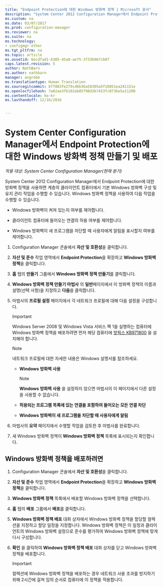 ```yaml
---
title: "Endpoint Protection에 대한 Windows 방화벽 정책 | Microsoft 문서"
description: "System Center 2012 Configuration Manager에서 Endpoint Protection에 대한 Windows 방화벽 정책을 만들어 배포하는 방법을 알아봅니다."
ms.custom: na
ms.date: 03/07/2017
ms.prod: configuration-manager
ms.reviewer: na
ms.suite: na
ms.technology:
- configmgr-other
ms.tgt_pltfrm: na
ms.topic: article
ms.assetid: 6ecdfad1-6305-45a8-ae75-3f33b967cb8f
caps.latest.revision: 5
author: NathBarn
ms.author: nathbarn
manager: angrobe
ms.translationtype: Human Translation
ms.sourcegitcommit: bff083fe279cd6b36a58305a5f16051ea241151e
ms.openlocfilehash: 7a02ae3fb102ab85f98d3b7453fc0736e5a11200
ms.contentlocale: ko-kr
ms.lasthandoff: 12/16/2016


---
```

# <a name="create-and-deploy-windows-firewall-policies-for-endpoint-protection-in-system-center-configuration-manager"></a>System Center Configuration Manager에서 Endpoint Protection에 대한 Windows 방화벽 정책 만들기 및 배포

*적용 대상: System Center Configuration Manager(현재 분기)*

System Center 2012 Configuration Manager에서 Endpoint Protection에 대한 방화벽 정책을 사용하면 계층의 클라이언트 컴퓨터에서 기본 Windows 방화벽 구성 및 유지 관리 작업을 수행할 수 있습니다. Windows 방화벽 정책을 사용하여 다음 작업을 수행할 수 있습니다.  

-   Windows 방화벽이 켜져 있는지 여부를 제어합니다.  

-   클라이언트 컴퓨터에 들어오는 연결의 허용 여부를 제어합니다.  

-   Windows 방화벽이 새 프로그램을 차단할 때 사용자에게 알림을 표시할지 여부를 제어합니다.  

1.  Configuration Manager 콘솔에서 **자산 및 호환성**을 클릭합니다.  

2.  **자산 및 준수** 작업 영역에서 **Endpoint Protection**을 확장하고 **Windows 방화벽 정책**을 클릭합니다.  

3.  **홈** 탭의 **만들기** 그룹에서 **Windows 방화벽 정책 만들기**를 클릭합니다.  

4.  **Windows 방화벽 정책 만들기 마법사** 의 **일반**페이지에서 이 방화벽 정책의 이름과 설명(선택 사항)을 지정하고 **다음**을 클릭합니다.  

5.  마법사의 **프로필 설정** 페이지에서 각 네트워크 프로필에 대해 다음 설정을 구성합니다.  

    > [!IMPORTANT]  
    >  Windows Server 2008 및 Windows Vista 서비스 팩 1을 실행하는 컴퓨터에 Windows 방화벽 정책을 배포하려면 먼저 해당 컴퓨터에 [핫픽스 KB971800](http://go.microsoft.com/fwlink/p/?LinkId=231239) 을 설치해야 합니다.  

    > [!NOTE]  
    >  네트워크 프로필에 대한 자세한 내용은 Windows 설명서를 참조하세요.  

    -   **Windows 방화벽 사용**  

        > [!NOTE]  
        >  **Windows 방화벽 사용** 을 설정하지 않으면 마법사의 이 페이지에서 다른 설정을 사용할 수 없습니다.  

    -   **허용되는 프로그램 목록에 있는 연결을 포함하여 들어오는 모든 연결 차단**  

    -   **Windows 방화벽이 새 프로그램을 차단할 때 사용자에게 알림**  

6.  마법사의 **요약** 페이지에서 수행할 작업을 검토한 후 마법사를 완료합니다.  

7.  새 Windows 방화벽 정책이 **Windows 방화벽 정책** 목록에 표시되는지 확인합니다.  

##  <a name="BKMK_Assign"></a> Windows 방화벽 정책을 배포하려면  

1.  Configuration Manager 콘솔에서 **자산 및 호환성**을 클릭합니다.  

2.  **자산 및 준수** 작업 영역에서 **Endpoint Protection**을 확장하고 **Windows 방화벽 정책**을 클릭합니다.  

3.  **Windows 방화벽 정책** 목록에서 배포할 Windows 방화벽 정책을 선택합니다.  

4.  **홈** 탭의 **배포** 그룹에서 **배포**를 클릭합니다.  

5.  **Windows 방화벽 정책 배포** 대화 상자에서 Windows 방화벽 정책을 할당할 컬렉션을 지정하고 할당 일정을 지정합니다. Windows 방화벽 정책은 이 일정과 클라이언트의 Windows 방화벽 설정으로 준수를 평가하여 Windows 방화벽 정책에 맞게 다시 구성합니다.  

6.  **확인** 을 클릭하여 **Windows 방화벽 정책 배포** 대화 상자를 닫고 Windows 방화벽 정책을 배포합니다.  

    > [!IMPORTANT]  
    >  컬렉션에 Windows 방화벽 정책을 배포하는 경우 네트워크 사용 초과를 방지하기 위해 2시간에 걸쳐 임의 순서로 컴퓨터에 이 정책을 적용합니다.

